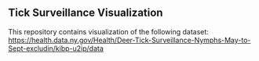 ## Tick Surveillance Visualization

This repository contains visualization of the following dataset: https://health.data.ny.gov/Health/Deer-Tick-Surveillance-Nymphs-May-to-Sept-excludin/kibp-u2ip/data
